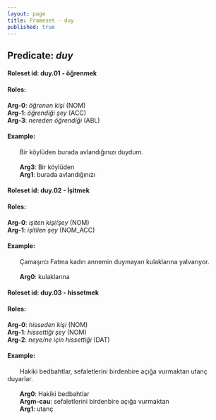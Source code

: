 ```yaml
---
layout: page
title: Frameset - duy
published: true
---
```

<h2>Predicate: <i>duy</i></h2>
<h4>Roleset id: duy.01 - öğrenmek<br>
<h4>Roles:</h4>
<b>Arg-0</b>: <i>öğrenen kişi</i>  (NOM) <br>
<b>Arg-1</b>: <i>öğrendiği şey</i>  (ACC) <br>
<b>Arg-3</b>: <i>nereden öğrendiği</i>  (ABL) <br>
<h4>Example:</h4>
&emsp;&emsp;Bir köylüden burada avlandığınızı duydum.<br><br>
&emsp;&emsp;<b>Arg3</b>:  Bir köylüden<br>
&emsp;&emsp;<b>Arg1</b>:  burada avlandığınızı<br>

<h4>Roleset id: duy.02 - İşitmek<br>
<h4>Roles:</h4>
<b>Arg-0</b>: <i>işiten kişi/şey</i>  (NOM) <br>
<b>Arg-1</b>: <i>işitilen şey</i>  (NOM_ACC) <br>
<h4>Example:</h4>
&emsp;&emsp;Çamaşırcı Fatma kadın annemin duymayan kulaklarına yalvarıyor.<br><br>
&emsp;&emsp;<b>Arg0</b>:  kulaklarına<br>

<h4>Roleset id: duy.03 - hissetmek<br>
<h4>Roles:</h4>
<b>Arg-0</b>: <i>hisseden kişi</i>  (NOM) <br>
<b>Arg-1</b>: <i>hissettiği şey</i>  (NOM) <br>
<b>Arg-2</b>: <i>neye/ne için hissettiği</i>  (DAT) <br>
<h4>Example:</h4>
&emsp;&emsp;Hakiki bedbahtlar, sefaletlerini birdenbire açığa vurmaktan utanç duyarlar.<br><br>
&emsp;&emsp;<b>Arg0</b>:  Hakiki bedbahtlar<br>
&emsp;&emsp;<b>Argm-cau</b>:  sefaletlerini birdenbire açığa vurmaktan<br>
&emsp;&emsp;<b>Arg1</b>:  utanç<br>

